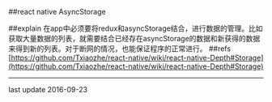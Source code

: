 ##react native AsyncStorage

##explain
在app中必须要将redux和asyncStorage结合，进行数据的管理。比如获取大量数据的列表，就需要结合已经存在asyncStorage的数据和新获得的数据来得到新的列表。对于断网的情况，也能保证程序的正常进行。
##refs
[https://github.com/Txiaozhe/react-native/wiki/react-native-Depth#Storage](https://github.com/Txiaozhe/react-native/wiki/react-native-Depth#Storage)

* * *
last update 2016-09-23
